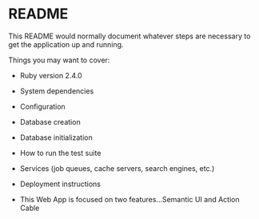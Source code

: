 # README

This README would normally document whatever steps are necessary to get the
application up and running.

Things you may want to cover:

* Ruby version 2.4.0

* System dependencies

* Configuration

* Database creation

* Database initialization

* How to run the test suite

* Services (job queues, cache servers, search engines, etc.)

* Deployment instructions

* This Web App is focused on two features...Semantic UI and Action Cable

